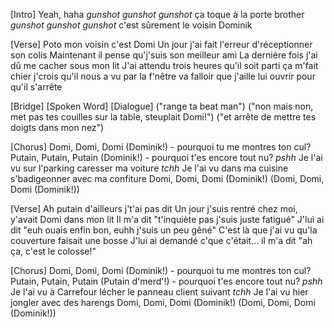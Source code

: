 [Intro]
Yeah, haha
*gunshot* *gunshot* *gunshot*
ça toque à la porte brother
*gunshot* *gunshot* *gunshot*
c'est sûrement le voisin Dominik

[Verse]
Poto mon voisin c'est Domi
Un jour j'ai fait l'erreur d'réceptionner son colis
Maintenant il pense qu'j'suis son meilleur ami
La dernière fois j'ai dû me cacher sous mon lit
J'ai attendu trois heures qu'il soit parti
ça m'fait chier j'crois qu'il nous a vu par la f'nêtre
va falloir que j'aille lui ouvrir pour qu'il s'arrête

[Bridge] [Spoken Word] [Dialogue]
("range ta beat man")
("non mais non, met pas tes couilles sur la table, steuplait Domi!")
("et arrête de mettre tes doigts dans mon nez")

[Chorus]
Domi, Domi, Domi (Dominik!) - pourquoi tu me montres ton cul?
Putain, Putain, Putain (Dominik!) - pourquoi t'es encore tout nu?
*pshh* Je l'ai vu sur l'parking caresser ma voiture
*tchh* Je l'ai vu dans ma cuisine s'badigeonner avec ma confiture
Domi, Domi, Domi (Dominik!)
(Domi, Domi, Domi (Dominik!))

[Verse]
Ah putain d'ailleurs j't'ai pas dit
Un jour j'suis rentré chez moi, y'avait Domi dans mon lit
Il m'a dit "t'inquiète pas j'suis juste fatigué"
J'lui ai dit "euh ouais enfin bon, euhh j'suis un peu gêné"
C'est là que j'ai vu qu'la couverture faisait une bosse
J'lui ai demandé c'que c'était... il m'a dit "ah ça, c'est le colosse!"

[Chorus]
Domi, Domi, Domi (Dominik!) - pourquoi tu me montres ton cul?
Putain, Putain, Putain (Putain d'merd'!) - pourquoi t'es encore tout nu?
*pshh* Je l'ai vu à Carrefour lécher le panneau client suivant
*tchh* Je l'ai vu hier jongler avec des harengs
Domi, Domi, Domi (Dominik!)
(Domi, Domi, Domi (Dominik!))

